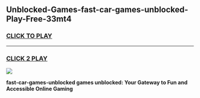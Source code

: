 
## Unblocked-Games-fast-car-games-unblocked-Play-Free-33mt4
<h3>
<a href="https://premium76.site?title=fast-car-games-unblocked&ref=22A">CLICK TO PLAY</a></h3>
<hr>

<h3>
<a href="https://premium76.site?title=fast-car-games-unblocked&ref=22A">CLICK 2 PLAY</a>
  
</h3>

<a href="https://premium76.site?title=fast-car-games-unblocked&ref=22A"><img src="https://clearcache.store/games.png"></a>


**fast-car-games-unblocked games unblocked: Your Gateway to Fun and Accessible Online Gaming**
